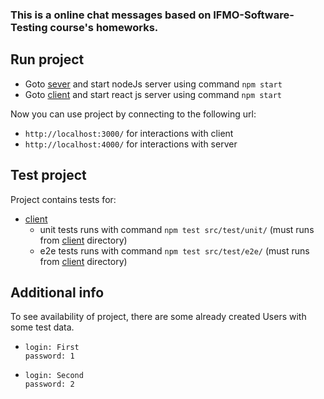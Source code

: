### This is a online chat messages based on IFMO-Software-Testing course's homeworks.

## Run project
* Goto [sever](/server) and start nodeJs server using command ```npm start```
* Goto [client](/client) and start react js server using command ```npm start```

Now you can use project by connecting to the following url:
* ```http://localhost:3000/``` for interactions with client
* ```http://localhost:4000/``` for interactions with server

## Test project
Project contains tests for:
* [client](/client)
  * unit tests runs with command ```npm test src/test/unit/``` (must runs from [client](/client) directory)
  * e2e tests runs with command ```npm test src/test/e2e/``` (must runs from [client](/client) directory)

## Additional info
To see availability of project, there are some already created Users with some test data.
* ```
  login: First
  password: 1
  ```
* ```
  login: Second
  password: 2
  ```
